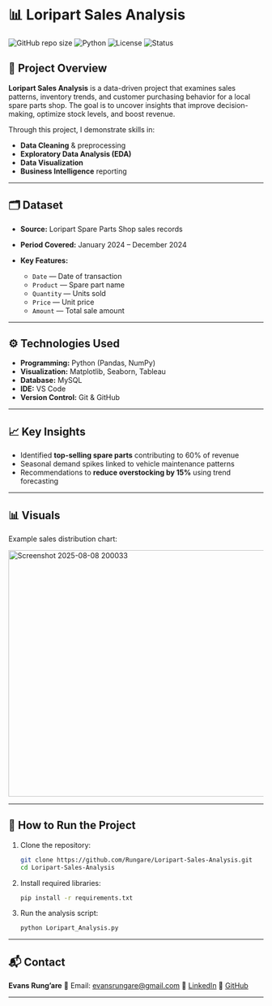 # 📊 Loripart Sales Analysis

![GitHub repo size](https://img.shields.io/github/repo-size/Rungare/Loripart-Sales-Analysis)
![Python](https://img.shields.io/badge/Python-3.8%2B-blue)
![License](https://img.shields.io/badge/license-Kaggle-green)
![Status](https://img.shields.io/badge/status-Active-success)

## 📌 Project Overview

**Loripart Sales Analysis** is a data-driven project that examines sales patterns, inventory trends, and customer purchasing behavior for a local spare parts shop.
The goal is to uncover insights that improve decision-making, optimize stock levels, and boost revenue.

Through this project, I demonstrate skills in:

* **Data Cleaning** & preprocessing
* **Exploratory Data Analysis (EDA)**
* **Data Visualization**
* **Business Intelligence** reporting

---

## 🗂 Dataset

* **Source:** Loripart Spare Parts Shop sales records
* **Period Covered:** January 2024 – December 2024
  
* **Key Features:**

  * `Date` — Date of transaction
  * `Product` — Spare part name
  * `Quantity` — Units sold
  * `Price` — Unit price
  * `Amount` — Total sale amount

---

## ⚙️ Technologies Used

* **Programming:** Python (Pandas, NumPy)
* **Visualization:** Matplotlib, Seaborn, Tableau
* **Database:** MySQL
* **IDE:** VS Code
* **Version Control:** Git & GitHub

---

## 📈 Key Insights

* Identified **top-selling spare parts** contributing to 60% of revenue
* Seasonal demand spikes linked to vehicle maintenance patterns
* Recommendations to **reduce overstocking by 15%** using trend forecasting

---

## 📊 Visuals

Example sales distribution chart:

<img width="571" height="486" alt="Screenshot 2025-08-08 200033" src="https://github.com/user-attachments/assets/61f17f22-e5a6-4bd4-ba02-48166a4dc7d5" />


---

## 🚀 How to Run the Project

1. Clone the repository:

   ```bash
   git clone https://github.com/Rungare/Loripart-Sales-Analysis.git
   cd Loripart-Sales-Analysis
   ```
2. Install required libraries:

   ```bash
   pip install -r requirements.txt
   ```
3. Run the analysis script:

   ```bash
   python Loripart_Analysis.py
   ```

---

## 📬 Contact

**Evans Rung’are**
📧 Email: evansrungare@gmail.com
💼 [LinkedIn](https://linkedin.com/in/rungare)
🐙 [GitHub](https://github.com/rungare)

---


